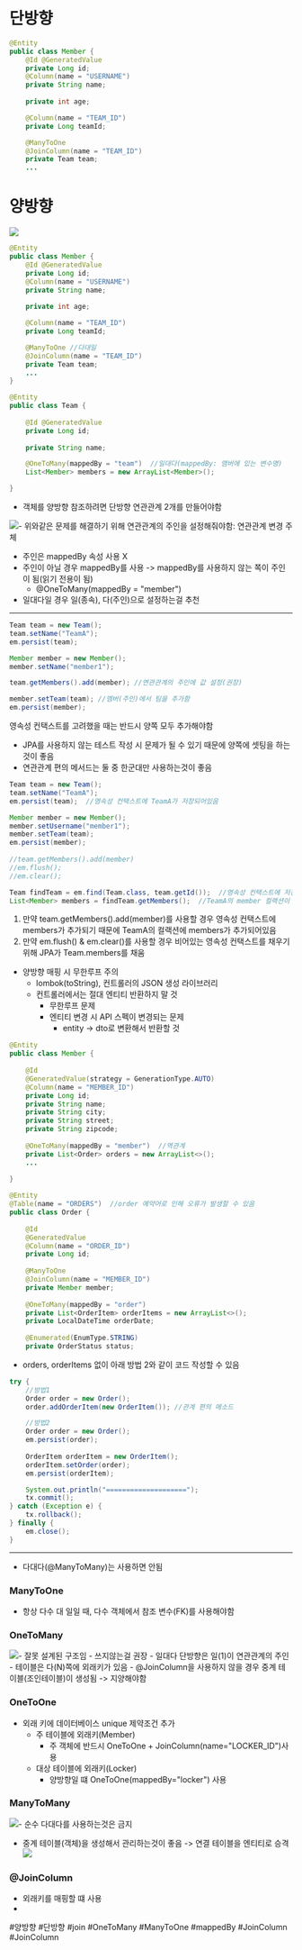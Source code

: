# 단방향
```java
@Entity  
public class Member {
	@Id @GeneratedValue
	private Long id;   
	@Column(name = "USERNAME")  
	private String name;  
	
	private int age; 

	@Column(name = "TEAM_ID")
	private Long teamId; 

	@ManyToOne 
	@JoinColumn(name = "TEAM_ID") 
	private Team team;  
	...
```



# 양방향

![](Users/navill/Documents/Obsidian%20Vault/Pasted%20image%2020231213173828.png)
```java
@Entity  
public class Member {
	@Id @GeneratedValue
	private Long id;   
	@Column(name = "USERNAME")  
	private String name;  
	
	private int age; 

	@Column(name = "TEAM_ID")
	private Long teamId; 

	@ManyToOne //다대일 
	@JoinColumn(name = "TEAM_ID") 
	private Team team;  
	...
}

@Entity
public class Team { 
	 
	@Id @GeneratedValue  
	private Long id;
	 
	private String name; 

	@OneToMany(mappedBy = "team")  //일대다(mappedBy: 맴버에 있는 변수명)
	List<Member> members = new ArrayList<Member>();

}
```

- 객체를 양방향 참조하려면 단방향 연관관계 2개를 만들어야함
 
![](Users/navill/Documents/Obsidian%20Vault/Pasted%20image%2020231213175903.png)- 위와같은 문제를 해결하기 위해 연관관계의 주인을 설정해줘야함: 연관관계 변경 주체
- 주인은 mappedBy 속성 사용 X
- 주인이 아닐 경우 mappedBy를 사용 -> mappedBy를 사용하지 않는 쪽이 주인이 됨(읽기 전용이 됨)
	- @OneToMany(mappedBy = "member")
- 일대다일 경우 일(종속), 다(주인)으로 설정하는걸 추천

---

```java
Team team = new Team();  
team.setName("TeamA");  
em.persist(team); 

Member member = new Member(); 
member.setName("member1"); 

team.getMembers().add(member); //연관관계의 주인에 값 설정(권장)

member.setTeam(team); //멤버(주인)에서 팀을 추가함
em.persist(member);
```

영속성 컨택스트를 고려했을 때는 반드시 양쪽 모두 추가해야함
- JPA를 사용하지 않는 테스트 작성 시 문제가 될 수 있기 때문에 양쪽에 셋팅을 하는것이 좋음
- 연관관계 편의 메서드는 둘 중 한군대만 사용하는것이 좋음
```java
Team team = new Team();
team.setName("TeamA");
em.persist(team);  //영속성 컨택스트에 TeamA가 저장되어있음

Member member = new Member();
member.setUsername("member1");
member.setTeam(team);
em.persist(member);
 
//team.getMembers().add(member)
//em.flush();
//em.clear();

Team findTeam = em.find(Team.class, team.getId());  //영속성 컨택스트에 저장된 TeamA가 불려옴
List<Member> members = findTeam.getMembers();  //TeamA의 member 컬랙션이 비어있음
```

1. 만약 team.getMembers().add(member)를 사용할 경우 영속성 컨택스트에 members가 추가되기 때문에 TeamA의 컬랙션에 members가 추가되어있음
2. 만약 em.flush() & em.clear()를 사용할 경우 비어있는 영속성 컨택스트를 채우기 위해 JPA가 Team.members를 채움

- 양방향 매핑 시 무한루프 주의
	- lombok(toString), 컨트롤러의 JSON 생성 라이브러리
	- 컨트롤러에서는 절대 엔티티 반환하지 말 것
		- 무한루프 문제
		- 엔티티 변경 시 API 스펙이 변경되는 문제
			- entity -> dto로 변환해서 반환할 것


```java
@Entity  
public class Member {  
  
    @Id  
    @GeneratedValue(strategy = GenerationType.AUTO)  
    @Column(name = "MEMBER_ID")  
    private Long id;  
    private String name;  
    private String city;  
    private String street;  
    private String zipcode;  
  
    @OneToMany(mappedBy = "member")  //역관계  
    private List<Order> orders = new ArrayList<>();
    ...
    
}

@Entity  
@Table(name = "ORDERS")  //order 예약어로 인해 오류가 발생할 수 있음  
public class Order {  
  
    @Id  
    @GeneratedValue    
    @Column(name = "ORDER_ID")  
    private Long id;  
  
    @ManyToOne  
    @JoinColumn(name = "MEMBER_ID")  
    private Member member;  
  
    @OneToMany(mappedBy = "order")  
    private List<OrderItem> orderItems = new ArrayList<>();  
    private LocalDateTime orderDate;  
  
    @Enumerated(EnumType.STRING)  
    private OrderStatus status;

```

- orders, orderItems 없이 아래 방법 2와 같이 코드 작성할 수 있음
```java
try {  
	//방법1
    Order order = new Order();  
    order.addOrderItem(new OrderItem()); //관계 편의 메소드  

	//방법2
	Order order = new Order();
	em.persist(order);
	
	OrderItem orderItem = new OrderItem();
	orderItem.setOrder(order);
	em.persist(orderItem);

    System.out.println("====================");  
    tx.commit();  
} catch (Exception e) {  
    tx.rollback();  
} finally {  
    em.close();  
}
```


---

- 다대다(@ManyToMany)는 사용하면 안됨

### ManyToOne
- 항상 다수 대 일일 때, 다수 객체에서 참조 변수(FK)를 사용해야함


### OneToMany
![](Users/navill/Documents/Obsidian%20Vault/Pasted%20image%2020231214002423.png)- 잘못 설계된 구조임 - 쓰지않는걸 권장
	- 일대다 단방향은 일(1)이 연관관계의 주인
	- 테이블은 다(N)쪽에 외래키가 있음
	- @JoinColumn을 사용하지 않을 경우 중계 테이블(조인테이블)이 생성됨 -> 지양해야함


### OneToOne
- 외래 키에 데이터베이스 unique 제약조건 추가
	- 주 테이블에 외래키(Member)
		- 주 객체에 반드시 OneToOne + JoinColumn(name="LOCKER_ID")사용
	- 대상 테이블에 외래키(Locker)
		- 양방향일 떄 OneToOne(mappedBy="locker") 사용


### ManyToMany
![](Users/navill/Documents/Obsidian%20Vault/Pasted%20image%2020231214010528.png)- 순수 다대다를 사용하는것은 금지
- 중계 테이블(객체)을 생성해서 관리하는것이 좋음 -> 연결 테이블을 엔티티로 승격
![](Users/navill/Documents/Obsidian%20Vault/Pasted%20image%2020231214011154.png)
### @JoinColumn
- 외래키를 매핑할 떄 사용
- 






#양방향 #단방향 #join #OneToMany #ManyToOne #mappedBy #JoinColumn #JoinColumn 